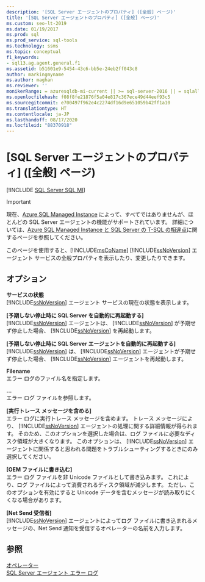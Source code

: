 ```yaml
---
description: '[SQL Server エージェントのプロパティ] ([全般] ページ)'
title: '[SQL Server エージェントのプロパティ] ([全般] ページ)'
ms.custom: seo-lt-2019
ms.date: 01/19/2017
ms.prod: sql
ms.prod_service: sql-tools
ms.technology: ssms
ms.topic: conceptual
f1_keywords:
- sql13.ag.agent.general.f1
ms.assetid: b51601e9-5454-43c6-bb5e-24eb2ff043c8
author: markingmyname
ms.author: maghan
ms.reviewer: ''
monikerRange: = azuresqldb-mi-current || >= sql-server-2016 || = sqlallproducts-allversions
ms.openlocfilehash: f08f8fe21876f5a04e817c367ece49d44eef93c5
ms.sourcegitcommit: e700497f962e4c2274df16d9e651059b42ff1a10
ms.translationtype: HT
ms.contentlocale: ja-JP
ms.lasthandoff: 08/17/2020
ms.locfileid: "88370918"
---
```

# <a name="sql-server-agent-properties-general-page"></a>[SQL Server エージェントのプロパティ] ([全般] ページ)
[!INCLUDE [SQL Server SQL MI](../../includes/applies-to-version/sql-asdbmi.md)]

> [!IMPORTANT]  
> 現在、[Azure SQL Managed Instance](https://docs.microsoft.com/azure/sql-database/sql-database-managed-instance) によって、すべてではありませんが、ほとんどの SQL Server エージェントの機能がサポートされています。 詳細については、[Azure SQL Managed Instance と SQL Server の T-SQL の相違点](https://docs.microsoft.com/azure/sql-database/sql-database-managed-instance-transact-sql-information#sql-server-agent)に関するページを参照してください。

このページを使用すると、[!INCLUDE[msCoName](../../includes/msconame_md.md)] [!INCLUDE[ssNoVersion](../../includes/ssnoversion-md.md)] エージェント サービスの全般プロパティを表示したり、変更したりできます。  
  
## <a name="options"></a>オプション  
**サービスの状態**  
[!INCLUDE[ssNoVersion](../../includes/ssnoversion-md.md)] エージェント サービスの現在の状態を表示します。  
  
**[予期しない停止時に SQL Server を自動的に再起動する]**  
[!INCLUDE[ssNoVersion](../../includes/ssnoversion-md.md)] エージェントは、 [!INCLUDE[ssNoVersion](../../includes/ssnoversion-md.md)] が予期せず停止した場合、 [!INCLUDE[ssNoVersion](../../includes/ssnoversion-md.md)] を再起動します。  
  
**[予期しない停止時に SQL Server エージェントを自動的に再起動する]**  
[!INCLUDE[ssNoVersion](../../includes/ssnoversion-md.md)] は、 [!INCLUDE[ssNoVersion](../../includes/ssnoversion-md.md)] エージェントが予期せず停止した場合、 [!INCLUDE[ssNoVersion](../../includes/ssnoversion-md.md)] エージェントを再起動します。  
  
**Filename**  
エラー ログのファイル名を指定します。  
  
**...**  
エラー ログ ファイルを参照します。  
  
**[実行トレース メッセージを含める]**  
エラー ログに実行トレース メッセージを含めます。 トレース メッセージにより、 [!INCLUDE[ssNoVersion](../../includes/ssnoversion-md.md)] エージェントの処理に関する詳細情報が得られます。 そのため、このオプションを選択した場合は、ログ ファイルに必要なディスク領域が大きくなります。 このオプションは、 [!INCLUDE[ssNoVersion](../../includes/ssnoversion-md.md)] エージェントに関係すると思われる問題をトラブルシューティングするときにのみ選択してください。  
  
**[OEM ファイルに書き込む]**  
エラー ログ ファイルを非 Unicode ファイルとして書き込みます。 これにより、ログ ファイルによって消費されるディスク領域が減少します。 ただし、このオプションを有効にすると Unicode データを含むメッセージが読み取りにくくなる場合があります。  
  
**[Net Send 受信者]**  
[!INCLUDE[ssNoVersion](../../includes/ssnoversion-md.md)] エージェントによってログ ファイルに書き込まれるメッセージの、Net Send 通知を受信するオペレーターの名前を入力します。  
  
## <a name="see-also"></a>参照  
[オペレーター](../../ssms/agent/operators.md)  
[SQL Server エージェント エラー ログ](../../ssms/agent/sql-server-agent-error-log.md)  
  
